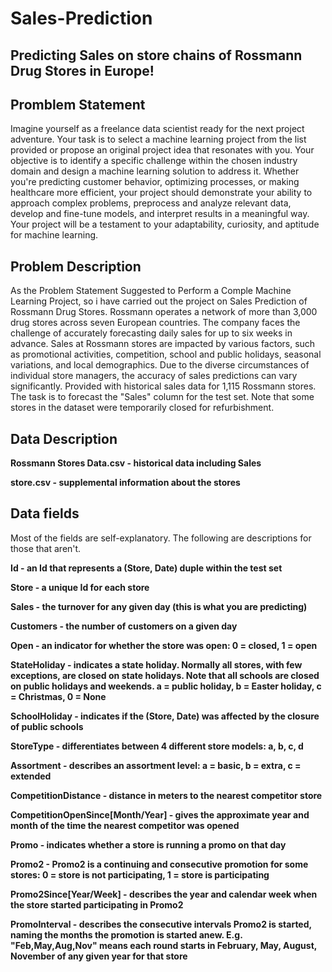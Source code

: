 # Sales-Prediction
## Predicting Sales on store chains of Rossmann Drug Stores in Europe!

## Promblem Statement

Imagine yourself as a freelance data scientist ready for the next project adventure. Your task is to select a machine learning project from the list provided or propose an original project idea that resonates with you. Your objective is to identify a specific challenge within the chosen industry domain and design a machine learning solution to address it. Whether you're predicting customer behavior, optimizing processes, or making healthcare more efficient, your project should demonstrate your ability to approach complex problems, preprocess and analyze relevant data, develop and fine-tune models, and interpret results in a meaningful way. Your project will be a testament to your adaptability, curiosity, and aptitude for machine learning.

## Problem Description

As the Problem Statement Suggested to Perform a Comple Machine Learning Project, so i have carried out the project on Sales Prediction of Rossmann Drug Stores.
Rossmann operates a network of more than 3,000 drug stores across seven European countries. The company faces the challenge of accurately forecasting daily sales for up to six weeks in advance. Sales at Rossmann stores are impacted by various factors, such as promotional activities, competition, school and public holidays, seasonal variations, and local demographics. Due to the diverse circumstances of individual store managers, the accuracy of sales predictions can vary significantly.
Provided with historical sales data for 1,115 Rossmann stores. The task is to forecast the "Sales" column for the test set. Note that some stores in the dataset were temporarily closed for refurbishment.

## Data Description

**Rossmann Stores Data.csv - historical data including Sales** 

**store.csv - supplemental information about the stores**

## Data fields
Most of the fields are self-explanatory. The following are descriptions for those that aren't.

**Id - an Id that represents a (Store, Date) duple within the test set**

**Store - a unique Id for each store**

**Sales - the turnover for any given day (this is what you are predicting)**

**Customers - the number of customers on a given day**

**Open - an indicator for whether the store was open: 0 = closed, 1 = open**

**StateHoliday - indicates a state holiday. Normally all stores, with few exceptions, are closed on state holidays. Note that all schools are closed on public holidays and weekends. a = public holiday, b = Easter holiday, c = Christmas, 0 = None**

**SchoolHoliday - indicates if the (Store, Date) was affected by the closure of public schools**

**StoreType - differentiates between 4 different store models: a, b, c, d**

**Assortment - describes an assortment level: a = basic, b = extra, c = extended**

**CompetitionDistance - distance in meters to the nearest competitor store**

**CompetitionOpenSince[Month/Year] - gives the approximate year and month of the time the nearest competitor was opened**

**Promo - indicates whether a store is running a promo on that day**

**Promo2 - Promo2 is a continuing and consecutive promotion for some stores: 0 = store is not participating, 1 = store is participating**

**Promo2Since[Year/Week] - describes the year and calendar week when the store started participating in Promo2**

**PromoInterval - describes the consecutive intervals Promo2 is started, naming the months the promotion is started anew. E.g. "Feb,May,Aug,Nov" means each round starts in February, May, August, November of any given year for that store**
